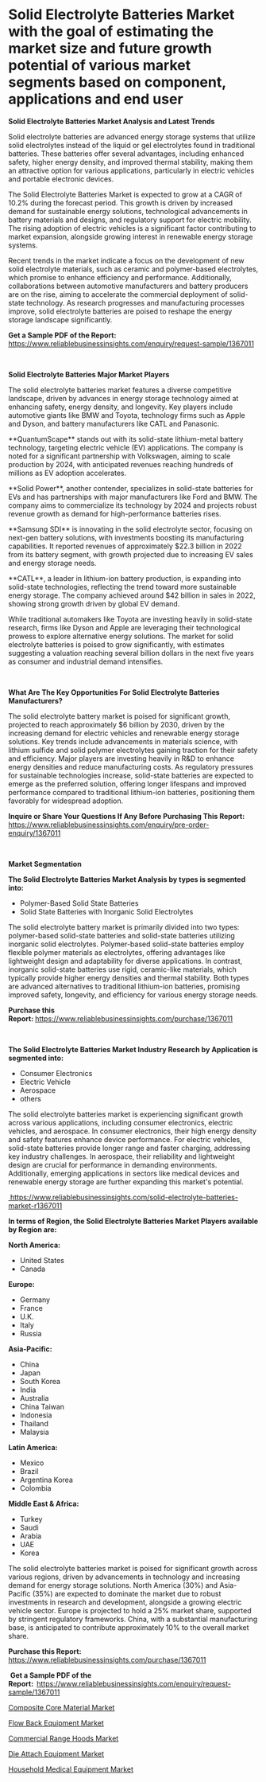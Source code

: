 <p><h1>Solid Electrolyte Batteries Market with the goal of estimating the market size and future growth potential of various market segments based on component, applications and end user</h1></p><p><strong>Solid Electrolyte Batteries Market Analysis and Latest Trends</strong></p>
<p><p>Solid electrolyte batteries are advanced energy storage systems that utilize solid electrolytes instead of the liquid or gel electrolytes found in traditional batteries. These batteries offer several advantages, including enhanced safety, higher energy density, and improved thermal stability, making them an attractive option for various applications, particularly in electric vehicles and portable electronic devices.</p><p>The Solid Electrolyte Batteries Market is expected to grow at a CAGR of 10.2% during the forecast period. This growth is driven by increased demand for sustainable energy solutions, technological advancements in battery materials and designs, and regulatory support for electric mobility. The rising adoption of electric vehicles is a significant factor contributing to market expansion, alongside growing interest in renewable energy storage systems. </p><p>Recent trends in the market indicate a focus on the development of new solid electrolyte materials, such as ceramic and polymer-based electrolytes, which promise to enhance efficiency and performance. Additionally, collaborations between automotive manufacturers and battery producers are on the rise, aiming to accelerate the commercial deployment of solid-state technology. As research progresses and manufacturing processes improve, solid electrolyte batteries are poised to reshape the energy storage landscape significantly.</p></p>
<p><strong>Get a Sample PDF of the Report:&nbsp;</strong> <a href="https://www.reliablebusinessinsights.com/enquiry/request-sample/1367011?utm_campaign=1873&utm_medium=2&utm_source=Github&utm_content=ia&utm_term=22032025&utm_id=solid-electrolyte-batteries">https://www.reliablebusinessinsights.com/enquiry/request-sample/1367011</a></p>
<p>&nbsp;</p>
<p><strong>Solid Electrolyte Batteries Major Market Players</strong></p>
<p><p>The solid electrolyte batteries market features a diverse competitive landscape, driven by advances in energy storage technology aimed at enhancing safety, energy density, and longevity. Key players include automotive giants like BMW and Toyota, technology firms such as Apple and Dyson, and battery manufacturers like CATL and Panasonic. </p><p>**QuantumScape** stands out with its solid-state lithium-metal battery technology, targeting electric vehicle (EV) applications. The company is noted for a significant partnership with Volkswagen, aiming to scale production by 2024, with anticipated revenues reaching hundreds of millions as EV adoption accelerates.</p><p>**Solid Power**, another contender, specializes in solid-state batteries for EVs and has partnerships with major manufacturers like Ford and BMW. The company aims to commercialize its technology by 2024 and projects robust revenue growth as demand for high-performance batteries rises.</p><p>**Samsung SDI** is innovating in the solid electrolyte sector, focusing on next-gen battery solutions, with investments boosting its manufacturing capabilities. It reported revenues of approximately $22.3 billion in 2022 from its battery segment, with growth projected due to increasing EV sales and energy storage needs.</p><p>**CATL**, a leader in lithium-ion battery production, is expanding into solid-state technologies, reflecting the trend toward more sustainable energy storage. The company achieved around $42 billion in sales in 2022, showing strong growth driven by global EV demand. </p><p>While traditional automakers like Toyota are investing heavily in solid-state research, firms like Dyson and Apple are leveraging their technological prowess to explore alternative energy solutions. The market for solid electrolyte batteries is poised to grow significantly, with estimates suggesting a valuation reaching several billion dollars in the next five years as consumer and industrial demand intensifies.</p></p>
<p>&nbsp;</p>
<p><strong>What Are The Key Opportunities For Solid Electrolyte Batteries Manufacturers?</strong></p>
<p><p>The solid electrolyte battery market is poised for significant growth, projected to reach approximately $6 billion by 2030, driven by the increasing demand for electric vehicles and renewable energy storage solutions. Key trends include advancements in materials science, with lithium sulfide and solid polymer electrolytes gaining traction for their safety and efficiency. Major players are investing heavily in R&D to enhance energy densities and reduce manufacturing costs. As regulatory pressures for sustainable technologies increase, solid-state batteries are expected to emerge as the preferred solution, offering longer lifespans and improved performance compared to traditional lithium-ion batteries, positioning them favorably for widespread adoption.</p></p>
<p><strong>Inquire or Share Your Questions If Any Before Purchasing This Report:</strong> <a href="https://www.reliablebusinessinsights.com/enquiry/pre-order-enquiry/1367011?utm_campaign=1873&utm_medium=2&utm_source=Github&utm_content=ia&utm_term=22032025&utm_id=solid-electrolyte-batteries">https://www.reliablebusinessinsights.com/enquiry/pre-order-enquiry/1367011</a></p>
<p>&nbsp;</p>
<p><strong>Market Segmentation</strong></p>
<p><strong>The Solid Electrolyte Batteries Market Analysis by types is segmented into:</strong></p>
<p><ul><li>Polymer-Based Solid State Batteries</li><li>Solid State Batteries with Inorganic Solid Electrolytes</li></ul></p>
<p><p>The solid electrolyte battery market is primarily divided into two types: polymer-based solid-state batteries and solid-state batteries utilizing inorganic solid electrolytes. Polymer-based solid-state batteries employ flexible polymer materials as electrolytes, offering advantages like lightweight design and adaptability for diverse applications. In contrast, inorganic solid-state batteries use rigid, ceramic-like materials, which typically provide higher energy densities and thermal stability. Both types are advanced alternatives to traditional lithium-ion batteries, promising improved safety, longevity, and efficiency for various energy storage needs.</p></p>
<p><strong>Purchase this Report:&nbsp;</strong><a href="https://www.reliablebusinessinsights.com/purchase/1367011?utm_campaign=1873&utm_medium=2&utm_source=Github&utm_content=ia&utm_term=22032025&utm_id=solid-electrolyte-batteries">https://www.reliablebusinessinsights.com/purchase/1367011</a></p>
<p>&nbsp;</p>
<p><strong>The Solid Electrolyte Batteries Market Industry Research by Application is segmented into:</strong></p>
<p><ul><li>Consumer Electronics</li><li>Electric Vehicle</li><li>Aerospace</li><li>others</li></ul></p>
<p><p>The solid electrolyte batteries market is experiencing significant growth across various applications, including consumer electronics, electric vehicles, and aerospace. In consumer electronics, their high energy density and safety features enhance device performance. For electric vehicles, solid-state batteries provide longer range and faster charging, addressing key industry challenges. In aerospace, their reliability and lightweight design are crucial for performance in demanding environments. Additionally, emerging applications in sectors like medical devices and renewable energy storage are further expanding this market's potential.</p></p>
<p><a href="https://www.reliablebusinessinsights.com/solid-electrolyte-batteries-market-r1367011?utm_campaign=1873&utm_medium=2&utm_source=Github&utm_content=ia&utm_term=22032025&utm_id=solid-electrolyte-batteries">&nbsp;https://www.reliablebusinessinsights.com/solid-electrolyte-batteries-market-r1367011</a></p>
<p><strong>In terms of Region, the Solid Electrolyte Batteries Market Players available by Region are:</strong></p>
<p>
    <p> <strong> North America: </strong>
        <ul>
            <li>United States</li>
            <li>Canada</li>
        </ul>
        </p> 
    <p> <strong> Europe: </strong>
        <ul>
            <li>Germany</li>
            <li>France</li>
            <li>U.K.</li>
            <li>Italy</li>
            <li>Russia</li>
        </ul>
        </p> 
    <p> <strong> Asia-Pacific: </strong>
        <ul>
            <li>China</li>
            <li>Japan</li>
            <li>South Korea</li>
            <li>India</li>
            <li>Australia</li>
            <li>China Taiwan</li>
            <li>Indonesia</li>
            <li>Thailand</li>
            <li>Malaysia</li>
        </ul>
        </p> 
    <p> <strong> Latin America: </strong>
        <ul>
            <li>Mexico</li>
            <li>Brazil</li>
            <li>Argentina Korea</li>
            <li>Colombia</li>
        </ul>
        </p> 
    <p> <strong> Middle East & Africa: </strong>
        <ul>
            <li>Turkey</li>
            <li>Saudi</li>
            <li>Arabia</li>
            <li>UAE</li>
            <li>Korea</li>
        </ul>
    </p>
    </p>
<p><p>The solid electrolyte batteries market is poised for significant growth across various regions, driven by advancements in technology and increasing demand for energy storage solutions. North America (30%) and Asia-Pacific (35%) are expected to dominate the market due to robust investments in research and development, alongside a growing electric vehicle sector. Europe is projected to hold a 25% market share, supported by stringent regulatory frameworks. China, with a substantial manufacturing base, is anticipated to contribute approximately 10% to the overall market share.</p></p>
<p><strong>Purchase this Report: </strong><a href="https://www.reliablebusinessinsights.com/purchase/1367011?utm_campaign=1873&utm_medium=2&utm_source=Github&utm_content=ia&utm_term=22032025&utm_id=solid-electrolyte-batteries">https://www.reliablebusinessinsights.com/purchase/1367011</a></p>
<p>&nbsp;<strong>Get a Sample PDF of the Report:&nbsp;&nbsp;</strong><a href="https://www.reliablebusinessinsights.com/enquiry/request-sample/1367011?utm_campaign=1873&utm_medium=2&utm_source=Github&utm_content=ia&utm_term=22032025&utm_id=solid-electrolyte-batteries">https://www.reliablebusinessinsights.com/enquiry/request-sample/1367011</a></p>
<p><strong></strong></p>
<p><p><a href="https://github.com/artussavasrv/Market-Research-Report-List-1/blob/main/composite-core-material-market.md?utm_campaign=1873&utm_medium=2&utm_source=Github&utm_content=ia&utm_term=22032025&utm_id=solid-electrolyte-batteries">Composite Core Material Market</a></p><p><a href="https://www.linkedin.com/pulse/flow-back-equipment-market-projections-insights-valuation-m1wee?utm_campaign=1873&utm_medium=2&utm_source=Github&utm_content=ia&utm_term=22032025&utm_id=solid-electrolyte-batteries">Flow Back Equipment Market</a></p><p><a href="https://github.com/abbasgwiltke/Market-Research-Report-List-1/blob/main/commercial-range-hoods-market.md?utm_campaign=1873&utm_medium=2&utm_source=Github&utm_content=ia&utm_term=22032025&utm_id=solid-electrolyte-batteries">Commercial Range Hoods Market</a></p><p><a href="https://www.linkedin.com/pulse/die-attach-equipment-market-size-insights-types-share-selling-gzq3e?utm_campaign=1873&utm_medium=2&utm_source=Github&utm_content=ia&utm_term=22032025&utm_id=solid-electrolyte-batteries">Die Attach Equipment Market</a></p><p><a href="https://www.linkedin.com/pulse/exploring-household-medical-equipment-market-trends-size-aczfe?utm_campaign=1873&utm_medium=2&utm_source=Github&utm_content=ia&utm_term=22032025&utm_id=solid-electrolyte-batteries">Household Medical Equipment Market</a></p></p>